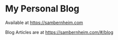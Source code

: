 # My Personal Blog

Available at https://sambernheim.com

Blog Articles are at https://sambernheim.com/#/blog
